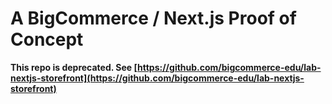 # A BigCommerce / Next.js Proof of Concept

**This repo is deprecated. See [https://github.com/bigcommerce-edu/lab-nextjs-storefront](https://github.com/bigcommerce-edu/lab-nextjs-storefront)**
